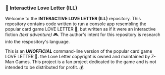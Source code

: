 ### 💖 Interactive Love Letter (ILL)

Welcome to the **INTERACTIVE LOVE LETTER (ILL)** repository. This repository contains code written to run a console app resembling the popular card game LOVE LETTER 💌, but written as if it were an interactive fiction *(text adventure)* 🎮. The author's intent for this repository is research into the respository's language.

This is an _**UNOFFICIAL**_ command-line version of the popular card game LOVE LETTER 💌. the Love Letter copyright is owned and maintained by Z-Man Games. This project is a fan project dedicated to the game and is not intended to be distributed for profit. 💰
